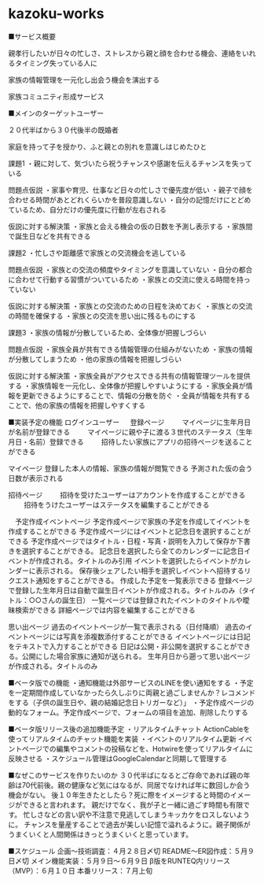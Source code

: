 # kazoku-works
■サービス概要

親孝行したいが日々の忙しさ、ストレスから親と顔を合わせる機会、連絡をいれるタイミング失っている人に

家族の情報管理を一元化し出会う機会を演出する

家族コミュニティ形成サービス

■メインのターゲットユーザー

２０代半ばから３０代後半の既婚者

家庭を持って子を授かり、ふと親との別れを意識しはじめたひと

課題1
・親に対して、気づいたら祝うチャンスや感謝を伝えるチャンスを失っている

問題点仮説
・家事や育児、仕事など日々の忙しさで優先度が低い
・親子で顔を合わせる時間があとどれくらいかを普段意識しない
・自分の記憶だけにとどめているため、自分だけの優先度に行動が左右される

仮説に対する解決策
・家族と会える機会の仮の日数を予測し表示する
・家族間で誕生日などを共有できる

課題2
・忙しさや距離感で家族との交流機会を逃している

問題点仮説
・家族との交流の頻度やタイミングを意識していない
・自分の都合に合わせて行動する習慣がついているため
・家族との交流に使える時間を持っていない

仮説に対する解決策
・家族との交流のための日程を決めておく
・家族との交流の時間を確保する
・家族との交流を思い出に残るものにする

課題3
・家族の情報が分散しているため、全体像が把握しづらい

問題点仮説
・家族全員が共有できる情報管理の仕組みがないため
・家族の情報が分散してしまうため
・他の家族の情報を把握しづらい

仮説に対する解決策
・家族全員がアクセスできる共有の情報管理ツールを提供する
・家族情報を一元化し、全体像が把握しやすいようにする
・家族全員が情報を更新できるようにすることで、情報の分散を防ぐ
・全員が情報を共有することで、他の家族の情報を把握しやすくする
 
 ■実装予定の機能
 ログインユーザー
　 登録ページ
　　 マイページに生年月日が名前が登録できる
　　 マイページに親や子に渡る３世代のステータス（生年月日・名前）登録できる
　　 招待したい家族にアプリの招待ページを送ることができる
  
  マイページ
    登録した本人の情報、家族の情報が閲覧できる
    予測された仮の会う日数が表示される
  
  招待ページ
　　 招待を受けたユーザーはアカウントを作成することができる
　　 招待をうけたユーザーはステータスを編集することができる

　予定作成イベントページ
    予定作成ページで家族の予定を作成してイベントを作成することができる
    予定作成ページにはイベントと記念日を選択することができる
    予定作成ページではタイトル・日程・写真・説明を入力して保存か下書きを選択することができる。
    記念日を選択したら全てのカレンダーに記念日イベントが作成される。タイトルのみ引用
    イベントを選択したらイベントがカレンダーに表示される。
    保存後シェアしたい相手を選択しイベントへ招待するリクエスト通知をすることができる。
    作成した予定を一覧表示できる
    登録ページで登録した生年月日は自動で誕生日イベントが作成される。タイトルのみ（タイトル：○○さんの誕生日）
    一覧ページでは登録されたイベントのタイトルや曖昧検索ができる
    詳細ページでは内容を編集することができる

  思い出ページ
    過去のイベントページが一覧で表示される（日付降順）
    過去のイベントページには写真を添複数添付することができる
    イベントページには日記をテキストで入力することができる
    日記は公開・非公開を選択することができる。公開にした場合家族に通知が送られる。
    生年月日から遡って思い出ページが作成される。タイトルのみ

■ベータ版での機能
・通知機能は外部サービスのLINEを使い通知をする
・予定を一定期間作成していなかったら久しぶりに両親と過ごしませんか？レコメンドをする（子供の誕生日や、親の結婚記念日トリガーなど）」
・予定作成ページの動的なフォーム。予定作成ページで、フォームの項目を追加、削除したりする

■ベータ版リリース後の追加機能予定
・リアルタイムチャット
  ActionCableを使ってリアルタイムのチャット機能を実装
・イベントのリアルタイム更新
  イベントページでの編集やコメントの投稿などを、Hotwireを使ってリアルタイムに反映させる
・スケジュール管理はGoogleCalendarと同期して管理する

■なぜこのサービスを作りたいのか
３０代半ばになるとご存命であれば親の年齢は70代前後。親の健康など気にはなるが、同居でなければ年に数回しか会う機会がない。
後１０年生きたとしたら？死に際をイメージすると時間のイメージができると言われます。
親だけでなく、我が子と一緒に過ごす時間も有限です。
忙しさなどの言い訳や不注意で見逃してしまうキッカケをロスしないように。
チャンスを量産することで過去が美しい記憶で溢れるように。親子関係がうまくいくと人間関係はきっとうまくいくと思っています。

■スケジュール
企画〜技術調査：４月２８日〆切
README〜ER図作成：５月９日〆切
メイン機能実装：５月９日〜６月９日
β版をRUNTEQ内リリース（MVP）：６月１０日
本番リリース：７月上旬
